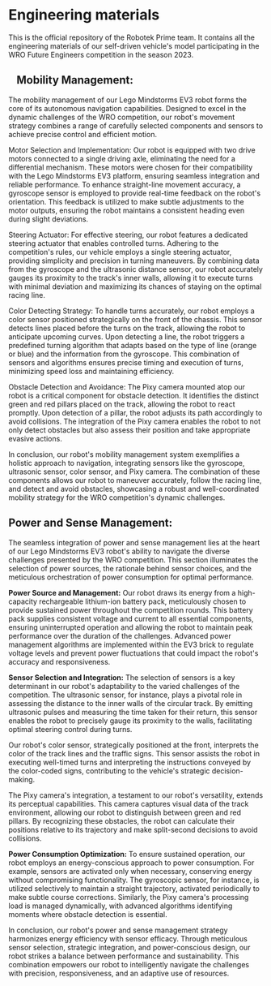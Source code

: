 Engineering materials
====

This is the official repository of the Robotek Prime team. It contains all the engineering materials of our self-driven vehicle's model participating in the WRO Future Engineers competition in the season 2023.

<h2 tabindex="-1" dir="auto"><a id="user-content-content" class="anchor" aria-hidden="true" ><svg class="octicon octicon-link" viewBox="0 0 16 16" version="1.1" width="16" height="16" aria-hidden="true"></svg></a>Mobility Management:</h2>

The mobility management of our Lego Mindstorms EV3 robot forms the core of its autonomous navigation capabilities. Designed to excel in the dynamic challenges of the WRO competition, our robot's movement strategy combines a range of carefully selected components and sensors to achieve precise control and efficient motion.

Motor Selection and Implementation:
Our robot is equipped with two drive motors connected to a single driving axle, eliminating the need for a differential mechanism. These motors were chosen for their compatibility with the Lego Mindstorms EV3 platform, ensuring seamless integration and reliable performance. To enhance straight-line movement accuracy, a gyroscope sensor is employed to provide real-time feedback on the robot's orientation. This feedback is utilized to make subtle adjustments to the motor outputs, ensuring the robot maintains a consistent heading even during slight deviations.

Steering Actuator:
For effective steering, our robot features a dedicated steering actuator that enables controlled turns. Adhering to the competition's rules, our vehicle employs a single steering actuator, providing simplicity and precision in turning maneuvers. By combining data from the gyroscope and the ultrasonic distance sensor, our robot accurately gauges its proximity to the track's inner walls, allowing it to execute turns with minimal deviation and maximizing its chances of staying on the optimal racing line.

Color Detecting Strategy:
To handle turns accurately, our robot employs a color sensor positioned strategically on the front of the chassis. This sensor detects lines placed before the turns on the track, allowing the robot to anticipate upcoming curves. Upon detecting a line, the robot triggers a predefined turning algorithm that adapts based on the type of line (orange or blue) and the information from the gyroscope. This combination of sensors and algorithms ensures precise timing and execution of turns, minimizing speed loss and maintaining efficiency.

Obstacle Detection and Avoidance:
The Pixy camera mounted atop our robot is a critical component for obstacle detection. It identifies the distinct green and red pillars placed on the track, allowing the robot to react promptly. Upon detection of a pillar, the robot adjusts its path accordingly to avoid collisions. The integration of the Pixy camera enables the robot to not only detect obstacles but also assess their position and take appropriate evasive actions.

In conclusion, our robot's mobility management system exemplifies a holistic approach to navigation, integrating sensors like the gyroscope, ultrasonic sensor, color sensor, and Pixy camera. The combination of these components allows our robot to maneuver accurately, follow the racing line, and detect and avoid obstacles, showcasing a robust and well-coordinated mobility strategy for the WRO competition's dynamic challenges.








<h2 tabindex="-1" dir="auto">Power and Sense Management:</h2>

The seamless integration of power and sense management lies at the heart of our Lego Mindstorms EV3 robot's ability to navigate the diverse challenges presented by the WRO competition. This section illuminates the selection of power sources, the rationale behind sensor choices, and the meticulous orchestration of power consumption for optimal performance.

**Power Source and Management:**
Our robot draws its energy from a high-capacity rechargeable lithium-ion battery pack, meticulously chosen to provide sustained power throughout the competition rounds. This battery pack supplies consistent voltage and current to all essential components, ensuring uninterrupted operation and allowing the robot to maintain peak performance over the duration of the challenges. Advanced power management algorithms are implemented within the EV3 brick to regulate voltage levels and prevent power fluctuations that could impact the robot's accuracy and responsiveness.

**Sensor Selection and Integration:**
The selection of sensors is a key determinant in our robot's adaptability to the varied challenges of the competition. The ultrasonic sensor, for instance, plays a pivotal role in assessing the distance to the inner walls of the circular track. By emitting ultrasonic pulses and measuring the time taken for their return, this sensor enables the robot to precisely gauge its proximity to the walls, facilitating optimal steering control during turns.

Our robot's color sensor, strategically positioned at the front, interprets the color of the track lines and the traffic signs. This sensor assists the robot in executing well-timed turns and interpreting the instructions conveyed by the color-coded signs, contributing to the vehicle's strategic decision-making.

The Pixy camera's integration, a testament to our robot's versatility, extends its perceptual capabilities. This camera captures visual data of the track environment, allowing our robot to distinguish between green and red pillars. By recognizing these obstacles, the robot can calculate their positions relative to its trajectory and make split-second decisions to avoid collisions.

**Power Consumption Optimization:**
To ensure sustained operation, our robot employs an energy-conscious approach to power consumption. For example, sensors are activated only when necessary, conserving energy without compromising functionality. The gyroscopic sensor, for instance, is utilized selectively to maintain a straight trajectory, activated periodically to make subtle course corrections. Similarly, the Pixy camera's processing load is managed dynamically, with advanced algorithms identifying moments where obstacle detection is essential.

In conclusion, our robot's power and sense management strategy harmonizes energy efficiency with sensor efficacy. Through meticulous sensor selection, strategic integration, and power-conscious design, our robot strikes a balance between performance and sustainability. This combination empowers our robot to intelligently navigate the challenges with precision, responsiveness, and an adaptive use of resources.

